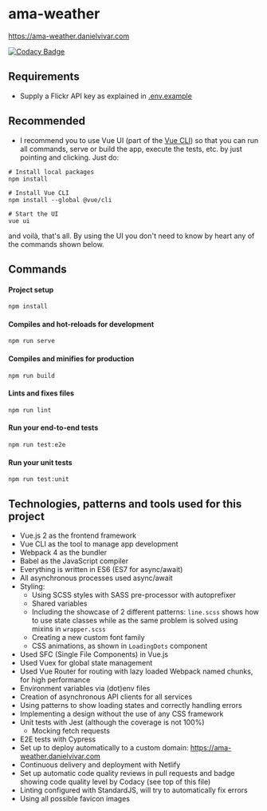 # ama-weather

https://ama-weather.danielvivar.com

[![Codacy Badge](https://api.codacy.com/project/badge/Grade/1aa8b65a9e584fa7a2a939b5004e1521)](https://app.codacy.com/app/jdvivar/ama-weather?utm_source=github.com&utm_medium=referral&utm_content=jdvivar/ama-weather&utm_campaign=Badge_Grade_Dashboard)

## Requirements
- Supply a Flickr API key as explained in [.env.example](.env.example)

## Recommended
- I recommend you to use Vue UI (part of the [Vue CLI](https://cli.vuejs.org)) so that you can run all commands, serve or build the app, execute the tests, etc. by just pointing and clicking. Just do:
```
# Install local packages
npm install
```
```
# Install Vue CLI
npm install --global @vue/cli
```
```
# Start the UI
vue ui
```
and voilà, that's all. By using the UI you don't need to know by heart any of the commands shown below.

## Commands
#### Project setup
```
npm install
```

#### Compiles and hot-reloads for development
```
npm run serve
```

#### Compiles and minifies for production
```
npm run build
```

#### Lints and fixes files
```
npm run lint
```

#### Run your end-to-end tests
```
npm run test:e2e
```

#### Run your unit tests
```
npm run test:unit
```

## Technologies, patterns and tools used for this project
- Vue.js 2 as the frontend framework
- Vue CLI as the tool to manage app development
- Webpack 4 as the bundler
- Babel as the JavaScript compiler
- Everything is written in ES6 (ES7 for async/await)
- All asynchronous processes used async/await
- Styling:
  - Using SCSS styles with SASS pre-processor with autoprefixer
  - Shared variables
  - Including the showcase of 2 different patterns: `line.scss` shows how to use state classes while as the same problem is solved using mixins in `wrapper.scss`
  - Creating a new custom font family
  - CSS animations, as shown in `LoadingDots` component
- Used SFC (Single File Components) in Vue.js
- Used Vuex for global state management
- Used Vue Router for routing with lazy loaded Webpack named chunks, for high performance
- Environment variables via (dot)env files
- Creation of asynchronous API clients for all services
- Using patterns to show loading states and correctly handling errors
- Implementing a design without the use of any CSS framework
- Unit tests with Jest (although the coverage is not 100%)
  - Mocking fetch requests
- E2E tests with Cypress
- Set up to deploy automatically to a custom domain: https://ama-weather.danielvivar.com
- Continuous delivery and deployment with Netlify
- Set up automatic code quality reviews in pull requests and badge showing code quality level by Codacy (see top of this file)
- Linting configured with StandardJS, will try to automatically fix errors
- Using all possible favicon images
